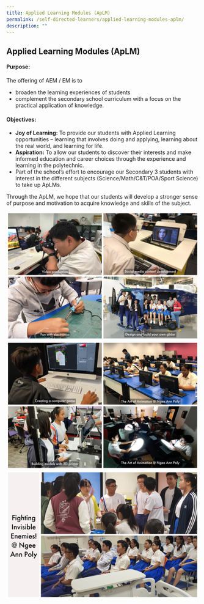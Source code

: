 ```yaml
---
title: Applied Learning Modules (ApLM)
permalink: /self-directed-learners/applied-learning-modules-aplm/
description: ""
---
```

## **Applied Learning Modules (ApLM)**

#### Purpose:

The offering of AEM / EM is to

*   broaden the learning experiences of students
*   complement the secondary school curriculum with a focus on the practical application of knowledge.

#### Objectives:

*   **Joy of Learning:** To provide our students with Applied Learning opportunities – learning that involves doing and applying, learning about the real world, and learning for life.
*   **Aspiration:** To allow our students to discover their interests and make informed education and career choices through the experience and learning in the polytechnic.
*   Part of the school’s effort to encourage our Secondary 3 students with interest in the different subjects (Science/Math/C&T/POA/Sport Science) to take up ApLMs.

Through the ApLM, we hope that our students will develop a stronger sense of purpose and motivation to acquire knowledge and skills of the subject.

![](/images/Applied%20Learning%20Modules/ApLM_1.jpg)
![](/images/Applied%20Learning%20Modules/ApLM_2.jpg)
![](/images/Applied%20Learning%20Modules/ApLM_3.jpg)